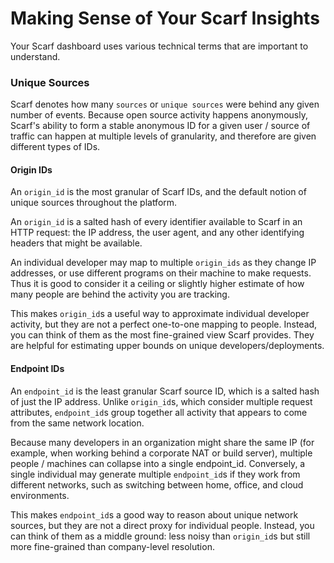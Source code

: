 # Making Sense of Your Scarf Insights

Your Scarf dashboard uses various technical terms that are important to understand.

### Unique Sources

Scarf denotes how many `sources` or `unique sources` were behind any given number of events. Because open source activity happens anonymously, Scarf's ability to form a stable anonymous ID for a given user / source of traffic can happen at multiple levels of granularity, and therefore are given different types of IDs.

#### Origin IDs

An `origin_id` is the most granular of Scarf IDs, and the default notion of unique sources throughout the platform.

An `origin_id` is a salted hash of every identifier available to Scarf in an HTTP request: the IP address, the user agent, and any other identifying headers that might be available.

An individual developer may map to multiple `origin_ids` as they change IP addresses, or use different programs on their machine to make requests. Thus it is good to consider it a ceiling or slightly higher estimate of how many people are behind the activity you are tracking.

This makes `origin_id`s a useful way to approximate individual developer activity, but they are not a perfect one-to-one mapping to people. Instead, you can think of them as the most fine-grained view Scarf provides. They are helpful for estimating upper bounds on unique developers/deployments.

#### Endpoint IDs

An `endpoint_id` is the least granular Scarf source ID, which is a salted hash of just the IP address. Unlike `origin_id`s, which consider multiple request attributes, `endpoint_id`s group together all activity that appears to come from the same network location.

Because many developers in an organization might share the same IP (for example, when working behind a corporate NAT or build server), multiple people / machines can collapse into a single endpoint_id. Conversely, a single individual may generate multiple `endpoint_id`s if they work from different networks, such as switching between home, office, and cloud environments.

This makes `endpoint_id`s a good way to reason about unique network sources, but they are not a direct proxy for individual people. Instead, you can think of them as a middle ground: less noisy than `origin_id`s but still more fine-grained than company-level resolution.
